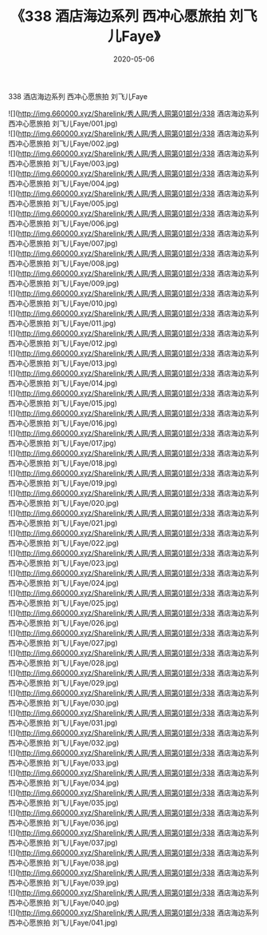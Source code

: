 ﻿---
layout: post
title:  《338 酒店海边系列 西冲心愿旅拍 刘飞儿Faye》
date:   2020-05-06
img: http://img.660000.xyz/Sharelink/秀人网/秀人网第01部分/338 酒店海边系列 西冲心愿旅拍 刘飞儿Faye/000.jpg
categories: [美女, 清纯, 唯美]
---

338 酒店海边系列 西冲心愿旅拍 刘飞儿Faye

  ![](http://img.660000.xyz/Sharelink/秀人网/秀人网第01部分/338 酒店海边系列 西冲心愿旅拍 刘飞儿Faye/001.jpg) <br> ![](http://img.660000.xyz/Sharelink/秀人网/秀人网第01部分/338 酒店海边系列 西冲心愿旅拍 刘飞儿Faye/002.jpg) <br> ![](http://img.660000.xyz/Sharelink/秀人网/秀人网第01部分/338 酒店海边系列 西冲心愿旅拍 刘飞儿Faye/003.jpg) <br> ![](http://img.660000.xyz/Sharelink/秀人网/秀人网第01部分/338 酒店海边系列 西冲心愿旅拍 刘飞儿Faye/004.jpg) <br> ![](http://img.660000.xyz/Sharelink/秀人网/秀人网第01部分/338 酒店海边系列 西冲心愿旅拍 刘飞儿Faye/005.jpg) <br> ![](http://img.660000.xyz/Sharelink/秀人网/秀人网第01部分/338 酒店海边系列 西冲心愿旅拍 刘飞儿Faye/006.jpg) <br> ![](http://img.660000.xyz/Sharelink/秀人网/秀人网第01部分/338 酒店海边系列 西冲心愿旅拍 刘飞儿Faye/007.jpg) <br> ![](http://img.660000.xyz/Sharelink/秀人网/秀人网第01部分/338 酒店海边系列 西冲心愿旅拍 刘飞儿Faye/008.jpg) <br> ![](http://img.660000.xyz/Sharelink/秀人网/秀人网第01部分/338 酒店海边系列 西冲心愿旅拍 刘飞儿Faye/009.jpg) <br> ![](http://img.660000.xyz/Sharelink/秀人网/秀人网第01部分/338 酒店海边系列 西冲心愿旅拍 刘飞儿Faye/010.jpg) <br> ![](http://img.660000.xyz/Sharelink/秀人网/秀人网第01部分/338 酒店海边系列 西冲心愿旅拍 刘飞儿Faye/011.jpg) <br> ![](http://img.660000.xyz/Sharelink/秀人网/秀人网第01部分/338 酒店海边系列 西冲心愿旅拍 刘飞儿Faye/012.jpg) <br> ![](http://img.660000.xyz/Sharelink/秀人网/秀人网第01部分/338 酒店海边系列 西冲心愿旅拍 刘飞儿Faye/013.jpg) <br> ![](http://img.660000.xyz/Sharelink/秀人网/秀人网第01部分/338 酒店海边系列 西冲心愿旅拍 刘飞儿Faye/014.jpg) <br> ![](http://img.660000.xyz/Sharelink/秀人网/秀人网第01部分/338 酒店海边系列 西冲心愿旅拍 刘飞儿Faye/015.jpg) <br> ![](http://img.660000.xyz/Sharelink/秀人网/秀人网第01部分/338 酒店海边系列 西冲心愿旅拍 刘飞儿Faye/016.jpg) <br> ![](http://img.660000.xyz/Sharelink/秀人网/秀人网第01部分/338 酒店海边系列 西冲心愿旅拍 刘飞儿Faye/017.jpg) <br> ![](http://img.660000.xyz/Sharelink/秀人网/秀人网第01部分/338 酒店海边系列 西冲心愿旅拍 刘飞儿Faye/018.jpg) <br> ![](http://img.660000.xyz/Sharelink/秀人网/秀人网第01部分/338 酒店海边系列 西冲心愿旅拍 刘飞儿Faye/019.jpg) <br> ![](http://img.660000.xyz/Sharelink/秀人网/秀人网第01部分/338 酒店海边系列 西冲心愿旅拍 刘飞儿Faye/020.jpg) <br> ![](http://img.660000.xyz/Sharelink/秀人网/秀人网第01部分/338 酒店海边系列 西冲心愿旅拍 刘飞儿Faye/021.jpg) <br> ![](http://img.660000.xyz/Sharelink/秀人网/秀人网第01部分/338 酒店海边系列 西冲心愿旅拍 刘飞儿Faye/022.jpg) <br> ![](http://img.660000.xyz/Sharelink/秀人网/秀人网第01部分/338 酒店海边系列 西冲心愿旅拍 刘飞儿Faye/023.jpg) <br> ![](http://img.660000.xyz/Sharelink/秀人网/秀人网第01部分/338 酒店海边系列 西冲心愿旅拍 刘飞儿Faye/024.jpg) <br> ![](http://img.660000.xyz/Sharelink/秀人网/秀人网第01部分/338 酒店海边系列 西冲心愿旅拍 刘飞儿Faye/025.jpg) <br> ![](http://img.660000.xyz/Sharelink/秀人网/秀人网第01部分/338 酒店海边系列 西冲心愿旅拍 刘飞儿Faye/026.jpg) <br> ![](http://img.660000.xyz/Sharelink/秀人网/秀人网第01部分/338 酒店海边系列 西冲心愿旅拍 刘飞儿Faye/027.jpg) <br> ![](http://img.660000.xyz/Sharelink/秀人网/秀人网第01部分/338 酒店海边系列 西冲心愿旅拍 刘飞儿Faye/028.jpg) <br> ![](http://img.660000.xyz/Sharelink/秀人网/秀人网第01部分/338 酒店海边系列 西冲心愿旅拍 刘飞儿Faye/029.jpg) <br> ![](http://img.660000.xyz/Sharelink/秀人网/秀人网第01部分/338 酒店海边系列 西冲心愿旅拍 刘飞儿Faye/030.jpg) <br> ![](http://img.660000.xyz/Sharelink/秀人网/秀人网第01部分/338 酒店海边系列 西冲心愿旅拍 刘飞儿Faye/031.jpg) <br> ![](http://img.660000.xyz/Sharelink/秀人网/秀人网第01部分/338 酒店海边系列 西冲心愿旅拍 刘飞儿Faye/032.jpg) <br> ![](http://img.660000.xyz/Sharelink/秀人网/秀人网第01部分/338 酒店海边系列 西冲心愿旅拍 刘飞儿Faye/033.jpg) <br> ![](http://img.660000.xyz/Sharelink/秀人网/秀人网第01部分/338 酒店海边系列 西冲心愿旅拍 刘飞儿Faye/034.jpg) <br> ![](http://img.660000.xyz/Sharelink/秀人网/秀人网第01部分/338 酒店海边系列 西冲心愿旅拍 刘飞儿Faye/035.jpg) <br> ![](http://img.660000.xyz/Sharelink/秀人网/秀人网第01部分/338 酒店海边系列 西冲心愿旅拍 刘飞儿Faye/036.jpg) <br> ![](http://img.660000.xyz/Sharelink/秀人网/秀人网第01部分/338 酒店海边系列 西冲心愿旅拍 刘飞儿Faye/037.jpg) <br> ![](http://img.660000.xyz/Sharelink/秀人网/秀人网第01部分/338 酒店海边系列 西冲心愿旅拍 刘飞儿Faye/038.jpg) <br> ![](http://img.660000.xyz/Sharelink/秀人网/秀人网第01部分/338 酒店海边系列 西冲心愿旅拍 刘飞儿Faye/039.jpg) <br> ![](http://img.660000.xyz/Sharelink/秀人网/秀人网第01部分/338 酒店海边系列 西冲心愿旅拍 刘飞儿Faye/040.jpg) <br> ![](http://img.660000.xyz/Sharelink/秀人网/秀人网第01部分/338 酒店海边系列 西冲心愿旅拍 刘飞儿Faye/041.jpg) <br>